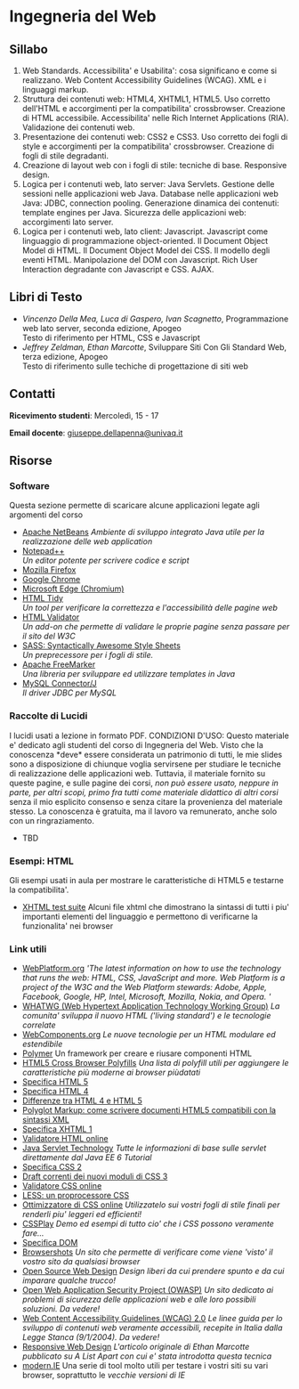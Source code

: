 # Ingegneria del Web

## Sillabo

1. Web Standards. Accessibilita' e Usabilita': cosa significano e come si realizzano. Web Content Accessibility Guidelines (WCAG). XML e i linguaggi markup.
2. Struttura dei contenuti web: HTML4, XHTML1, HTML5. Uso corretto dell'HTML e accorgimenti per la compatibilita' crossbrowser. Creazione di HTML accessibile. Accessibilita' nelle Rich Internet Applications (RIA). Validazione dei contenuti web.
3. Presentazione dei contenuti web: CSS2 e CSS3. Uso corretto dei fogli di style e accorgimenti per la compatibilita' crossbrowser. Creazione di fogli di stile degradanti.
4. Creazione di layout web con i fogli di stile: tecniche di base. Responsive design.
5. Logica per i contenuti web, lato server: Java Servlets. Gestione delle sessioni nelle applicazioni web Java. Database nelle applicazioni web Java: JDBC, connection pooling. Generazione dinamica dei contenuti: template engines per Java. Sicurezza delle applicazioni web: accorgimenti lato server.
6. Logica per i contenuti web, lato client: Javascript. Javascript come linguaggio di programmazione object-oriented. Il Document Object Model di HTML. Il Document Object Model dei CSS. Il modello degli eventi HTML. Manipolazione del DOM con Javascript. Rich User Interaction degradante con Javascript e CSS. AJAX.

## Libri di Testo

* *Vincenzo Della Mea, Luca di Gaspero, Ivan Scagnetto*, Programmazione web lato server, seconda edizione, Apogeo  
  Testo di riferimento per HTML, CSS e Javascript
* *Jeffrey Zeldman, Ethan Marcotte*, Sviluppare Siti Con Gli Standard Web, terza edizione, Apogeo  
  Testo di riferimento sulle techiche di progettazione di siti web

## Contatti

**Ricevimento studenti**: Mercoledì, 15 - 17  

**Email docente**: giuseppe.dellapenna@univaq.it

## Risorse

### Software

Questa sezione permette di scaricare alcune applicazioni legate agli argomenti del corso

* [Apache NetBeans](https://netbeans.apache.org/download/)
  *Ambiente di sviluppo integrato Java utile per la realizzazione delle web application*
* [Notepad++](http://notepad-plus.sourceforge.net/)  
  *Un editor potente per scrivere codice e script*
* [Mozilla Firefox](http://www.getfirefox.com/)
* [Google Chrome](http://www.google.com/chrome/)
* [Microsoft Edge (Chromium)](https://www.microsoft.com/en-us/edge)
* [HTML Tidy](http://tidy.sourceforge.net/)  
  *Un tool per verificare la correttezza e l'accessibilità delle pagine web*
* [HTML Validator](http://users.skynet.be/mgueury/mozilla/download.html)  
  *Un add-on che permette di validare le proprie pagine senza passare per il sito del W3C*
* [SASS: Syntactically Awesome Style Sheets](http://sass-lang.com)  
  *Un preprecessore per i fogli di stile.*
* [Apache FreeMarker](https://freemarker.apache.org/)  
  *Una libreria per sviluppare ed utilizzare templates in Java*
* [MySQL Connector/J](http://www.mysql.com/downloads/connector/j/)  
  *Il driver JDBC per MySQL*

### Raccolte di Lucidi

I lucidi usati a lezione in formato PDF.
CONDIZIONI D'USO: Questo materiale e' dedicato agli studenti del corso di Ingegneria del Web. Visto che la conoscenza \*deve\* essere considerata
un patrimonio di tutti, le mie slides sono a disposizione di chiunque voglia servirsene per studiare le tecniche di realizzazione delle applicazioni
web. Tuttavia, il materiale fornito su queste
pagine, e sulle pagine dei corsi, *non può essere usato, neppure in parte, per altri scopi, primo fra tutti come materiale didattico di altri corsi* senza il mio esplicito consenso e senza citare la provenienza del materiale stesso. La conoscenza è gratuita, ma il lavoro va remunerato, anche solo con un ringraziamento.

* TBD

### Esempi: HTML

Gli esempi usati in aula per mostrare le caratteristiche di HTML5 e testarne la compatibilita'.

* [XHTML test suite](https://github.com/WebEngineering-Univaq/HTML_Examples)
  Alcuni file xhtml che dimostrano la sintassi di tutti i piu' importanti elementi del linguaggio e permettono di verificarne la funzionalita' nei browser

### Link utili

* [WebPlatform.org](http://www.webplatform.org/)
  *'The latest information on how to use the technology that runs the web: HTML, CSS, JavaScript and more. Web Platform is a project of the W3C and the Web Platform stewards: Adobe, Apple, Facebook, Google, HP, Intel, Microsoft, Mozilla, Nokia, and Opera. '*
* [WHATWG (Web Hypertext Application Technology Working Group)](https://whatwg.org/)
  *La comunita' sviluppa il nuovo HTML ('living standard') e le tecnologie correlate*
* [WebComponents.org](http://webcomponents.org/)
  *Le nuove tecnologie per un HTML modulare ed estendibile*
* [Polymer](https://www.polymer-project.org/)
  Un framework per creare e riusare componenti HTML
* [HTML5 Cross Browser Polyfills](https://polyfill.io/)
  *Una lista di polyfill utili per aggiungere le caratteristiche più moderne ai browser piùdatati*
* [Specifica HTML 5](http://www.w3.org/TR/html5/)
* [Specifica HTML 4](http://www.w3.org/TR/html4/)
* [Differenze tra HTML 4 e HTML 5](http://www.w3.org/TR/html5-diff/)
* [Polyglot Markup: come scrivere documenti HTML5 compatibili con la sintassi XML](http://www.w3.org/TR/html-polyglot/)
* [Specifica XHTML 1](http://www.w3.org/TR/xhtml1/)
* [Validatore HTML online](http://validator.w3.org/)
* [Java Servlet Technology](http://download.oracle.com/javaee/6/tutorial/doc/bnafd.html)
  *Tutte le informazioni di base sulle servlet direttamente dal Java EE 6 Tutorial*
* [Specifica CSS 2](http://www.w3.org/TR/CSS21/)
* [Draft correnti dei nuovi moduli di CSS 3](http://www.w3.org/Style/CSS/current-work)
* [Validatore CSS online](http://jigsaw.w3.org/css-validator/)
* [LESS: un proprocessore CSS](http://lesscss.org/)
* [Ottimizzatore di CSS online](http://www.cleancss.com/)
  *Utilizzatelo sui vostri fogli di stile finali per renderli piu' leggeri ed efficienti!*
* [CSSPlay](http://www.cssplay.co.uk/)
  *Demo ed esempi di tutto cio' che i CSS possono veramente fare...*
* [Specifica DOM](http://www.w3.org/DOM/DOMTR)
* [Browsershots](http://browsershots.org/)
  *Un sito che permette di verificare come viene 'visto' il vostro sito da qualsiasi browser*
* [Open Source Web Design](http://www.oswd.org/)
  *Design liberi da cui prendere spunto e da cui imparare qualche trucco!*
* [Open Web Application Security Project (OWASP)](https://www.owasp.org/)
  *Un sito dedicato ai problemi di sicurezza delle applicazioni web e alle loro possibili soluzioni. Da vedere!*
* [Web Content Accessibility Guidelines (WCAG) 2.0](http://www.w3.org/TR/WCAG20/)
  *Le linee guida per lo sviluppo di contenuti web veramente accessibili, recepite in Italia dalla Legge Stanca (9/1/2004). Da vedere!*
* [Responsive Web Design](http://www.alistapart.com/articles/responsive-web-design/)
  *L'articolo originale di Ethan Marcotte pubblicato su A List Apart con cui e' stata introdotta questa tecnica*
* [modern.IE](http://www.modern.ie/)
  Una serie di tool molto utili per testare i vostri siti su vari browser, soprattutto le *vecchie versioni di IE*
